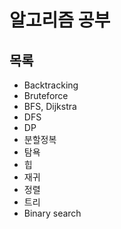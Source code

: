 알고리즘 공부
=============


## 목록

* Backtracking
* Bruteforce
* BFS, Dijkstra
* DFS
* DP
* 분할정복
* 탐욕
* 힙
* 재귀
* 정렬
* 트리
* Binary search
